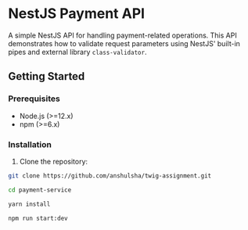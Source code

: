 # NestJS Payment API

A simple NestJS API for handling payment-related operations. This API demonstrates how to validate request parameters using NestJS' built-in pipes and external library `class-validator`.

## Getting Started

### Prerequisites

- Node.js (>=12.x)
- npm (>=6.x)

### Installation

1. Clone the repository:

```bash
git clone https://github.com/anshulsha/twig-assignment.git

cd payment-service

yarn install

npm run start:dev

```

